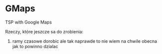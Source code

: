 # GMaps
TSP with Google Maps

Rzeczy, które jeszcze sa do zrobienia:
1) ramy czasowe dorobic ale tak naprawde to nie wiem na chwile obecna jak to powinno dzialac
